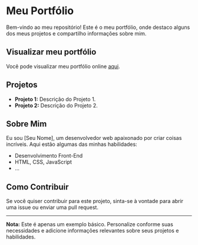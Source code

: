 # Meu Portfólio

Bem-vindo ao meu repositório! Este é o meu portfólio, onde destaco alguns dos meus projetos e compartilho informações sobre mim.

## Visualizar meu portfólio

Você pode visualizar meu portfólio online [aqui](https://seu-usuario.github.io/seu-repositorio).

## Projetos

- **Projeto 1:** Descrição do Projeto 1.
- **Projeto 2:** Descrição do Projeto 2.

## Sobre Mim

Eu sou [Seu Nome], um desenvolvedor web apaixonado por criar coisas incríveis. Aqui estão algumas das minhas habilidades:

- Desenvolvimento Front-End
- HTML, CSS, JavaScript
- ...

## Como Contribuir

Se você quiser contribuir para este projeto, sinta-se à vontade para abrir uma issue ou enviar uma pull request.

---

**Nota:** Este é apenas um exemplo básico. Personalize conforme suas necessidades e adicione informações relevantes sobre seus projetos e habilidades.

